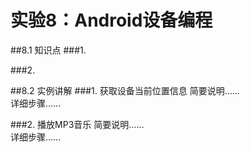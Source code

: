 # 实验8：Android设备编程

##8.1 知识点
###1.   

###2.  

##8.2 实例讲解
###1. 获取设备当前位置信息
简要说明……  
详细步骤……  

###2. 播放MP3音乐
简要说明……  
详细步骤……

